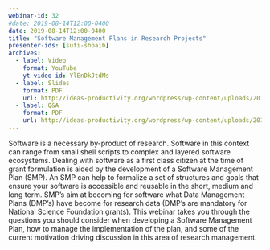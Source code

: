 ```yaml
---
webinar-id: 32
#date: 2019-08-14T12:00-0400
date: 2019-08-14T12:00-0400
title: "Software Management Plans in Research Projects"
presenter-ids: [sufi-shoaib]
archives:
  - label: Video
    format: YouTube
    yt-video-id: YlEnDkJtdMs
  - label: Slides
    format: PDF
    url: http://ideas-productivity.org/wordpress/wp-content/uploads/2019/08/webinar032-managementplans.pdf
  - label: Q&A
    format: PDF
    url: http://ideas-productivity.org/wordpress/wp-content/uploads/2019/08/webinar032-managementplans-qa.pdf
---
```

Software is a necessary by-product of research. Software in this
context can range from small shell scripts to complex and layered
software ecosystems. Dealing with software as a first class citizen at
the time of grant formulation is aided by the development of a
Software Management Plan (SMP). An SMP can help to formalize a set of
structures and goals that ensure your software is accessible and
reusable in the short, medium and long term. SMP’s aim at becoming for
software what Data Management Plans (DMP’s) have become for research
data (DMP’s are mandatory for National Science Foundation
grants). This webinar takes you through the questions you should
consider when developing a Software Management Plan, how to manage the
implementation of the plan, and some of the current motivation driving
discussion in this area of research management.
